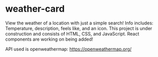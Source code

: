 # weather-card

View the weather of a location with just a simple search! Info includes: Temperature, description, feels like, and an icon.
This project is under construction and consists of HTML, CSS, and JavaScript. React components are working on being added!

API used is openweathermap: https://openweathermap.org/
